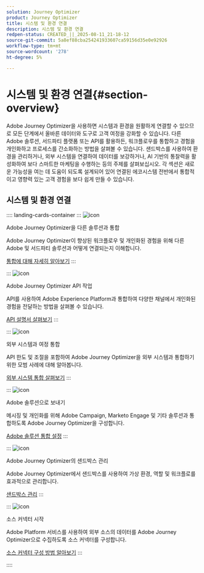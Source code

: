 ```yaml
---
solution: Journey Optimizer
product: Journey Optimizer
title: 시스템 및 환경 연결
description: 시스템 및 환경 연결
redpen-status: CREATED_||_2025-08-11_21-18-12
source-git-commit: 5a8ef88cba254241933607ca59156d35e0e92926
workflow-type: tm+mt
source-wordcount: '278'
ht-degree: 5%

---
```



# 시스템 및 환경 연결{#section-overview}

Adobe Journey Optimizer을 사용하면 시스템과 환경을 원활하게 연결할 수 있으므로 모든 단계에서 올바른 데이터와 도구로 고객 여정을 강화할 수 있습니다. 다른 Adobe 솔루션, 서드파티 플랫폼 또는 API를 활용하든, 워크플로우를 통합하고 경험을 개인화하고 프로세스를 간소화하는 방법을 살펴볼 수 있습니다. 샌드박스를 사용하여 환경을 관리하거나, 외부 시스템을 연결하여 데이터를 보강하거나, AI 기반의 통찰력을 활성화하여 보다 스마트한 마케팅을 수행하는 등의 주제를 살펴보십시오. 각 섹션은 새로운 가능성을 여는 데 도움이 되도록 설계되어 있어 연결된 에코시스템 전반에서 통합적이고 영향력 있는 고객 경험을 보다 쉽게 만들 수 있습니다.

## 시스템 및 환경 연결

:::: landing-cards-container
:::
![icon](https://cdn.experienceleague.adobe.com/icons/puzzle-piece.svg?lang=ko)

Adobe Journey Optimizer을 다른 솔루션과 통합

Adobe Journey Optimizer이 향상된 워크플로우 및 개인화된 경험을 위해 다른 Adobe 및 서드파티 솔루션과 어떻게 연결되는지 이해합니다.

[통합에 대해 자세히 알아보기](../using/integrations/ajo-integrations.md)
:::

:::
![icon](https://cdn.experienceleague.adobe.com/icons/code-branch.svg?lang=ko)

Adobe Journey Optimizer API 작업

API를 사용하여 Adobe Experience Platform과 통합하여 다양한 채널에서 개인화된 경험을 전달하는 방법을 살펴볼 수 있습니다.

[API 설명서 살펴보기](../using/configuration/ajo-apis.md)
:::

:::
![icon](https://cdn.experienceleague.adobe.com/icons/puzzle-piece.svg?lang=ko)

외부 시스템과 여정 통합

API 한도 및 조절을 포함하여 Adobe Journey Optimizer을 외부 시스템과 통합하기 위한 모범 사례에 대해 알아봅니다.

[외부 시스템 통합 살펴보기](external-systems-landing-page.md)
:::

:::
![icon](https://cdn.experienceleague.adobe.com/icons/puzzle-piece.svg?lang=ko)

Adobe 솔루션으로 보내기

메시징 및 개인화를 위해 Adobe Campaign, Marketo Engage 및 기타 솔루션과 통합하도록 Adobe Journey Optimizer을 구성합니다.

[Adobe 솔루션 통합 설정](adobe-solutions-landing-page.md)
:::

:::
![icon](https://cdn.experienceleague.adobe.com/icons/gear.svg?lang=ko)

Adobe Journey Optimizer의 샌드박스 관리

Adobe Journey Optimizer에서 샌드박스를 사용하여 가상 환경, 역할 및 워크플로를 효과적으로 관리합니다.

[샌드박스 관리](sandbox-landing-page.md)
:::

:::
![icon](https://cdn.experienceleague.adobe.com/icons/circle-play.svg?lang=ko)

소스 커넥터 시작

Adobe Platform 서비스를 사용하여 외부 소스의 데이터를 Adobe Journey Optimizer으로 수집하도록 소스 커넥터를 구성합니다.

[소스 커넥터 구성 방법 알아보기](../using/start/get-started-sources.md)
:::

::::
